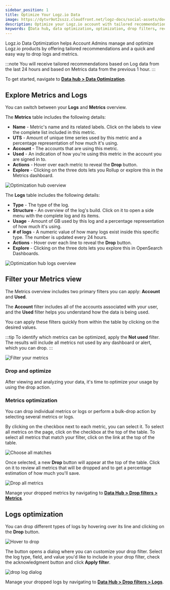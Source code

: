 ```yaml
---
sidebar_position: 1
title: Optimize Your Logz.io Data
image: https://dytvr9ot2sszz.cloudfront.net/logz-docs/social-assets/docs-social.jpg
description: Optimize your Logz.io account with tailored recommendations and drop filters. 
keywords: [Data hub, data optimization, optimization, drop filters, recommendations]
---
```






Logz.io Data Optimization helps Account Admins manage and optimize Logz.io products by offering tailored recommendations and a quick and easy way to drop logs and metrics.

:::note
You will receive tailored recommendations based on Log data from the last 24 hours and based on Metrics data from the previous 1 hour.
:::

To get started, navigate to **[Data hub > Data Optimization](https://app.logz.io/#/dashboard/cost)**.



## Explore Metrics and Logs

You can switch between your **Logs** and **Metrics** overview.


The **Metrics** table includes the following details:

* **Name** - Metric's name and its related labels. Click on the labels to view the complete list included in this metric.
* **UTS** - Amount of unique time series used by this metric and a percentage representation of how much it's using.
* **Account** - The accounts that are using this metric.
* **Used** - An indication of how you're using this metric in the account you are signed in to.
* **Actions** - Hover over each metric to reveal the **Drop** button. 
* **Explore** - Clicking on the three dots <i class="li li-ellipsis-v"></i> lets you Rollup or explore this in the Metrics dashboard.

![Optimization hub overview](https://dytvr9ot2sszz.cloudfront.net/logz-docs/accounts/optimization-hub/optimization-hub-overview.png)

The **Logs** table includes the following details:

* **Type** - The type of the log.
* **Structure** - An overview of the log's build. Click on it to open a side menu with the complete log and its items.
* **Usage** - Amount of GB used by this log and a percentage representation of how much it's using.
* **# of logs** - A numeric value of how many logs exist inside this specific type. The number is updated every 24 hours.
* **Actions** - Hover over each line to reveal the **Drop** button. 
* **Explore** - Clicking on the three dots <i class="li li-ellipsis-v"></i> lets you explore this in OpenSearch Dashboards.

![Optimization hub logs overview](https://dytvr9ot2sszz.cloudfront.net/logz-docs/accounts/optimization-hub/log-overview.png)


## Filter your Metrics view


The Metrics overview includes two primary filters you can apply: **Account** and **Used**.

The **Account** filter includes all of the accounts associated with your user, and the **Used** filter helps you understand how the data is being used.

You can apply these filters quickly from within the table by clicking on the desired values.

:::tip
To identify which metrics can be optimized, apply the **Not used** filter. The results will include all metrics not used by any dashboard or alert, which you can drop.
:::


![Filter your metrics](https://dytvr9ot2sszz.cloudfront.net/logz-docs/accounts/optimization-hub/click-to-apply-filters.gif)


### Drop and optimize

After viewing and analyzing your data, it's time to optimize your usage by using the drop action.


### Metrics optimization

You can drop individual metrics or logs or perform a bulk-drop action by selecting several metrics or logs.

By clicking on the checkbox next to each metric, you can select it. To select all metrics on the page, click on the checkbox at the top of the table. To select all metrics that match your filter, click on the link at the top of the table. 

![Choose all matches](https://dytvr9ot2sszz.cloudfront.net/logz-docs/accounts/optimization-hub/select-all-metrics.png)

Once selected, a new **Drop** button will appear at the top of the table. Click on it to review all metrics that will be dropped and to get a percentage estimation of how much you'll save.

![Drop all metrics](https://dytvr9ot2sszz.cloudfront.net/logz-docs/accounts/optimization-hub/drop-metrics-bundle.png)

Manage your dropped metrics by navigating to **[Data Hub > Drop filters > Metrics](https://app.logz.io/#/dashboard/tools/metrics-drop-filters)**.

## Logs optimization

You can drop different types of logs by hovering over its line and clicking on the **Drop** button.

![Hover to drop](https://dytvr9ot2sszz.cloudfront.net/logz-docs/accounts/optimization-hub/hover-to-drop.png)

The button opens a dialog where you can customize your drop filter. Select the log type, field, and value you'd like to include in your drop filter, check the acknowledgment button and click **Apply filter**. 

![drop log dialog](https://dytvr9ot2sszz.cloudfront.net/logz-docs/accounts/optimization-hub/new-drop-filter.png)

Manage your dropped logs by navigating to **[Data Hub > Drop filters > Logs](https://app.logz.io/#/dashboard/tools/logs-drop-filters)**.
